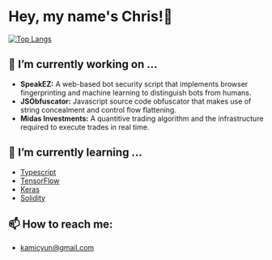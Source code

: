 # Hey, my name's Chris!👋
[![Top Langs](https://github-readme-stats.vercel.app/api/top-langs/?username=KamiCYun&langs_count=8)](https://github.com/KamiCYun)

## 🔭 I’m currently working on ...
- **SpeakEZ:** A web-based bot security script that implements browser fingerprinting and machine learning to distinguish bots from humans.
- **JSObfuscator:** Javascript source code obfuscator that makes use of string concealment and control flow flattening.
- **Midas Investments:** A quantitive trading algorithm and the infrastructure required to execute trades in real time.

## 🌱 I’m currently learning ...
- [Typescript](https://www.typescriptlang.org/)
- [TensorFlow](https://www.tensorflow.org/)
- [Keras](https://keras.io/)
- [Solidity](https://soliditylang.org/)

## 📫 How to reach me:
- kamicyun@gmail.com
